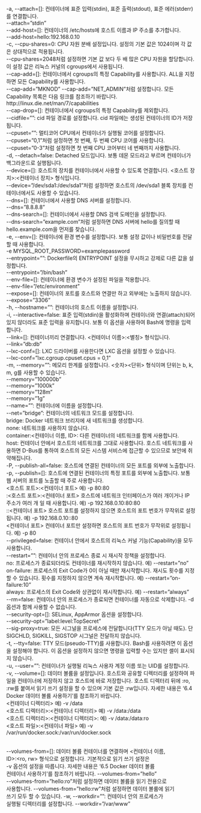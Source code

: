 <div style="white-space: pre-wrap">
-a, --attach=[]: 컨테이너에 표준 입력(stdin), 표준 출력(stdout), 표준 에러(stderr)를 연결합니다.
--attach=”stdin”
--add-host=[]: 컨테이너의 /etc/hosts에 호스트 이름과 IP 주소를 추가합니다.
--add-host=hello:192.168.0.10
-c, --cpu-shares=0: CPU 자원 분배 설정입니다. 설정의 기본 값은 1024이며 각 값은 상대적으로 적용됩니다.
--cpu-shares=2048처럼 설정하면 기본 값 보다 두 배 많은 CPU 자원을 할당합니다.
이 설정 값은 리눅스 커널의 cgroups에서 사용됩니다.
--cap-add=[]: 컨테이너에서 cgroups의 특정 Capability를 사용합니다. ALL을 지정하면 모든 Capability를 사용합니다.
--cap-add=”MKNOD” --cap-add=”NET_ADMIN”처럼 설정합니다. 모든 Capability 목록은 다음 링크를 참조하기 바랍니다.
http://linux.die.net/man/7/capabilities
--cap-drop=[]: 컨테이너에서 cgroups의 특정 Capability를 제외합니다.
--cidfile=””: cid 파일 경로를 설정합니다. cid 파일에는 생성된 컨테이너의 ID가 저장됩니다.
--cpuset=””: 멀티코어 CPU에서 컨테이너가 실행될 코어를 설정합니다.
--cpuset=”0,1”처럼 설정하면 첫 번째, 두 번째 CPU 코어를 사용합니다.
--cpuset=”0-3”처럼 설정하면 첫 번째 CPU 코어부터 네 번째까지 사용합니다.
-d, --detach=false: Detached 모드입니다. 보통 데몬 모드라고 부르며 컨테이너가 백그라운드로 실행됩니다.
--device=[]: 호스트의 장치를 컨테이너에서 사용할 수 있도록 연결합니다. <호스트 장치>:<컨테이너 장치> 형식입니다.
--device=”/dev/sda1:/dev/sda1”처럼 설정하면 호스트의 /dev/sda1 블록 장치를 컨테이너에서도 사용할 수 있습니다.
--dns=[]: 컨테이너에서 사용할 DNS 서버를 설정합니다.
--dns=”8.8.8.8”
--dns-search=[]: 컨테이너에서 사용할 DNS 검색 도메인을 설정합니다.
--dns-search=”example.com”처럼 설정하면 DNS 서버에 hello를 질의할 때 hello.example.com을 먼저를 찾습니다.
-e, --env=[]: 컨테이너에 환경 변수를 설정합니다. 보통 설정 값이나 비밀번호를 전달할 때 사용합니다.
-e MYSQL_ROOT_PASSWORD=examplepassword
--entrypoint=””: Dockerfile의 ENTRYPOINT 설정을 무시하고 강제로 다른 값을 설정합니다.
--entrypoint=”/bin/bash”
--env-file=[]: 컨테이너에 환경 변수가 설정된 파일을 적용합니다.
--env-file=”/etc/environment”
--expose=[]: 컨테이너의 포트를 호스트와 연결만 하고 외부에는 노출하지 않습니다.
--expose=”3306”
-h, --hostname=””: 컨테이너의 호스트 이름을 설정합니다.
-i, --interactive=false: 표준 입력(stdin)을 활성화하며 컨테이너와 연결(attach)되어 있지 않더라도 표준 입력을 유지합니다. 보통 이 옵션을 사용하여 Bash에 명령을 입력합니다.
--link=[]: 컨테이너끼리 연결합니다. <컨테이너 이름>:<별칭> 형식입니다.
--link=”db:db”
--lxc-conf=[]: LXC 드라이버를 사용한다면 LXC 옵션을 설정할 수 있습니다.
--lxc-conf=”lxc.cgroup.cpuset.cpus = 0,1”
-m, --memory=””: 메모리 한계를 설정합니다. <숫자><단위> 형식이며 단위는 b, k, m, g를 사용할 수 있습니다.
--memory=”100000b”
--memory=”1000k”
--memory=”128m”
--memory=”1g”
--name=””: 컨테이너에 이름을 설정합니다.
--net=”bridge”: 컨테이너의 네트워크 모드를 설정합니다.
bridge: Docker 네트워크 브리지에 새 네트워크를 생성합니다.
none: 네트워크를 사용하지 않습니다.
container:<컨테이너 이름, ID>: 다른 컨테이너의 네트워크를 함께 사용합니다.
host: 컨테이너 안에서 호스트의 네트워크를 그대로 사용합니다. 호스트 네트워크를 사용하면 D-Bus를 통하여 호스트의 모든 시스템 서비스에 접근할 수 있으므로 보안에 취약해집니다.
-P, --publish-all=false: 호스트에 연결된 컨테이너의 모든 포트를 외부에 노출합니다.
-p, --publish=[]: 호스트에 연결된 컨테이너의 특정 포트를 외부에 노출합니다. 보통 웹 서버의 포트를 노출할 때 주로 사용합니다.
<호스트 포트>:<컨테이너 포트> 예) -p 80:80
<IP 주소>:<호스트 포트>:<컨테이너 포트> 호스트에 네트워크 인터페이스가 여러 개이거나 IP 주소가 여러 개 일 때 사용합니다. 예) -p 192.168.0.10:80:80
<IP 주소>::<컨테이너 포트> 호스트 포트를 설정하지 않으면 호스트의 포트 번호가 무작위로 설정됩니다. 예) -p 192.168.0.10::80
<컨테이너 포트> 컨테이너 포트만 설정하면 호스트의 포트 번호가 무작위로 설정됩니다. 예) -p 80
--privileged=false: 컨테이너 안에서 호스트의 리눅스 커널 기능(Capability)을 모두 사용합니다.
--restart=””: 컨테이너 안의 프로세스 종료 시 재시작 정책을 설정합니다.
no: 프로세스가 종료되더라도 컨테이너를 재시작하지 않습니다. 예) --restart=”no”
on-failure: 프로세스의 Exit Code가 0이 아닐 때만 재시작합니다. 재시도 횟수를 지정할 수 있습니다. 횟수를 지정하지 않으면 계속 재시작합니다. 예) --restart=”on-failure:10”
always: 프로세스의 Exit Code와 상관없이 재시작합니다. 예) --restart=”always”
--rm=false: 컨테이너 안의 프로세스가 종료되면 컨테이너를 자동으로 삭제합니다. -d 옵션과 함께 사용할 수 없습니다.
--security-opt=[]: SELinux, AppArmor 옵션을 설정합니다.
--security-opt=”label:level:TopSecret”
--sig-proxy=true: 모든 시그널을 프로세스에 전달합니다(TTY 모드가 아닐 때도). 단 SIGCHLD, SIGKILL, SIGSTOP 시그널은 전달하지 않습니다.
-t, --tty=false: TTY 모드(pseudo-TTY)를 사용합니다. Bash를 사용하려면 이 옵션을 설정해야 합니다. 이 옵션을 설정하지 않으면 명령을 입력할 수는 있지만 셸이 표시되지 않습니다.
-u, --user=””: 컨테이너가 실행될 리눅스 사용자 계정 이름 또는 UID를 설정합니다.
-v, --volume=[]: 데이터 볼륨을 설정입니다. 호스트와 공유할 디렉터리를 설정하여 파일을 컨테이너에 저장하지 않고 호스트에 바로 저장합니다. 호스트 디렉터리 뒤에 :ro, :rw를 붙여서 읽기 쓰기 설정을 할 수 있으며 기본 값은 :rw입니다. 자세한 내용은 ‘6.4 Docker 데이터 볼륨 사용하기’를 참조하기 바랍니다.
<컨테이너 디렉터리> 예) -v /data
<호스트 디렉터리>:<컨테이너 디렉터리> 예) -v /data:/data
<호스트 디렉터리>:<컨테이너 디렉터리>:<ro, rw> 예) -v /data:/data:ro
<호스트 파일>:<컨테이너 파일> 예) -v /var/run/docker.sock:/var/run/docker.sock

--volumes-from=[]: 데이터 볼륨 컨테이너를 연결하며 <컨테이너 이름, ID>:<ro, rw> 형식으로 설정합니다. 기본적으로 읽기 쓰기 설정은 -v 옵션의 설정을 따릅니다. 자세한 내용은 ‘6.5 Docker 데이터 볼륨 컨테이너 사용하기’를 참조하기 바랍니다.
--volumes-from=”hello”
--volumes-from=”hello:ro”처럼 설정하면 데이터 볼륨을 읽기 전용으로 사용합니다.
--volumes-from=”hello:rw”처럼 설정하면 데이터 볼륨에 읽기 쓰기 모두 할 수 있습니다.
-w, --workdir=””: 컨테이너 안의 프로세스가 실행될 디렉터리를 설정합니다.
--workdir=”/var/www”

</div>
